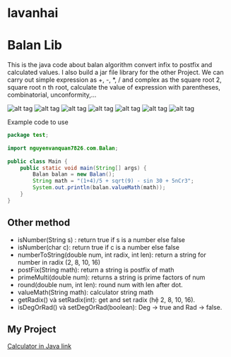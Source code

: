 # lavanhai

# Balan Lib
This is the java code about balan algorithm convert infix to postfix and calculated values. I also build a jar file library for the other Project.
We can carry out simple expression as +, -, *, / and complex as the square root 2, square root n th root, calculate the value of expression with parentheses, combinatorial, unconformity,...
 
![alt tag](https://www.mediafire.com/view/dg225cv2t5dg23s/1.png/file)
![alt tag](https://www.mediafire.com/view/mncufub4ml19c5c/2.png/file)
![alt tag](https://www.mediafire.com/view/t5gcg9rnisip030/3.png/file)
![alt tag](https://www.mediafire.com/view/iv74mg6d4p66312/4.png/file)
![alt tag](https://www.mediafire.com/view/0d99tb04lld2fjz/5.png/file)
![alt tag](https://www.mediafire.com/view/j0t3gu3539f0d3j/6.png/file)
![alt tag](https://www.mediafire.com/view/h1xr7t3fkidxest/7.png/file)
 
Example code to use
 
```java
package test;
 
import nguyenvanquan7826.com.Balan;
 
public class Main {
	public static void main(String[] args) {
		Balan balan = new Balan();
		String math = "(1+4)/5 + sqrt(9) - sin 30 + 5nCr3";
		System.out.println(balan.valueMath(math));
	}
}
```
## Other method
 
- isNumber(String s) : return true if s is a number else false
- isNumber(char c): return true if c is a number else false
- numberToString(double num, int radix, int len): return a string for number in radix (2, 8, 10, 16)
- postFix(String math): return a string is postfix of math
- primeMulti(double num): returns a string is prime factors of num
- round(double num, int len): round num with len after dot.
- valueMath(String math): calculator string math
- getRadix() và setRadix(int): get and set radix (hệ 2, 8, 10, 16).
- isDegOrRad() và setDegOrRad(boolean): Deg -> true and Rad -> false.
 
## My Project
[Calculator in Java link](http://w...content-available-to-author-only...6.com/2014/06/11/java-chuong-trinh-calculator-may-tinh-bo-tui/)
